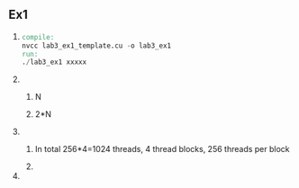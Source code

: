 ## Ex1

1. ```verilog
   compile:
   nvcc lab3_ex1_template.cu -o lab3_ex1
   run:
   ./lab3_ex1 xxxxx
   ```

2. 1. N
   
   2. 2*N

3. 1. In total 256*4=1024 threads, 4 thread blocks, 256 threads per block
   
   2. 

4. 

